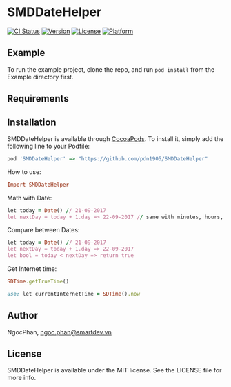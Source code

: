 # SMDDateHelper

[![CI Status](http://img.shields.io/travis/pdn1905/SMDDateHelper.svg?style=flat)](https://travis-ci.org/pdn1905/SMDDateHelper)
[![Version](https://img.shields.io/cocoapods/v/SMDDateHelper.svg?style=flat)](http://cocoapods.org/pods/SMDDateHelper)
[![License](https://img.shields.io/cocoapods/l/SMDDateHelper.svg?style=flat)](http://cocoapods.org/pods/SMDDateHelper)
[![Platform](https://img.shields.io/cocoapods/p/SMDDateHelper.svg?style=flat)](http://cocoapods.org/pods/SMDDateHelper)

## Example

To run the example project, clone the repo, and run `pod install` from the Example directory first.

## Requirements

## Installation

SMDDateHelper is available through [CocoaPods](http://cocoapods.org). To install
it, simply add the following line to your Podfile:

```ruby
pod 'SMDDateHelper' => "https://github.com/pdn1905/SMDDateHelper"
```

How to use:
```ruby
Import SMDDateHelper
```

Math with Date:
```ruby
let today = Date() // 21-09-2017
let nextDay = today + 1.day => 22-09-2017 // same with minutes, hours, months, years..
```
Compare between Dates:
```ruby
let today = Date() // 21-09-2017
let nextDay = today + 1.day => 22-09-2017 
let bool = today < nextDay => return true
```
Get Internet time:

```ruby
SDTime.getTrueTime()

use: let currentInternetTime = SDTime().now
```

## Author

NgocPhan, ngoc.phan@smartdev.vn

## License

SMDDateHelper is available under the MIT license. See the LICENSE file for more info.
